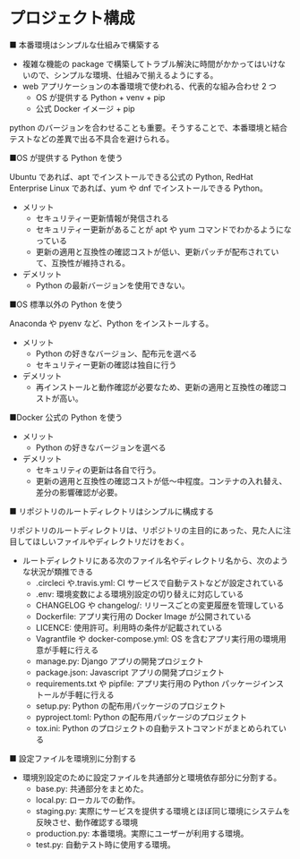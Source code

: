 # プロジェクト構成

■ 本番環境はシンプルな仕組みで構築する

- 複雑な機能の package で構築してトラブル解決に時間がかかってはいけないので、シンプルな環境、仕組みで揃えるようにする。
- web アプリケーションの本番環境で使われる、代表的な組み合わせ 2 つ
  - OS が提供する Python + venv + pip
  - 公式 Docker イメージ + pip

python のバージョンを合わせることも重要。そうすることで、本番環境と結合テストなどの差異で出る不具合を避けられる。

■OS が提供する Python を使う

Ubuntu であれば、apt でインストールできる公式の Python, RedHat Enterprise Linux であれば、yum や dnf でインストールできる Python。

- メリット
  - セキュリティー更新情報が発信される
  - セキュリティー更新があることが apt や yum コマンドでわかるようになっている
  - 更新の適用と互換性の確認コストが低い、更新パッチが配布されていて、互換性が維持される。
- デメリット
  - Python の最新バージョンを使用できない。

■OS 標準以外の Python を使う

Anaconda や pyenv など、Python をインストールする。

- メリット
  - Python の好きなバージョン、配布元を選べる
  - セキュリティー更新の確認は独自に行う
- デメリット
  - 再インストールと動作確認が必要なため、更新の適用と互換性の確認コストが高い。

■Docker 公式の Python を使う

- メリット
  - Python の好きなバージョンを選べる
- デメリット
  - セキュリティの更新は各自で行う。
  - 更新の適用と互換性の確認コストが低〜中程度。コンテナの入れ替え、差分の影響確認が必要。

■ リポジトリのルートディレクトリはシンプルに構成する

リポジトリのルートディレクトリは、リポジトリの主目的にあった、見た人に注目してほしいファイルやディレクトリだけをおく。

- ルートディレクトリにある次のファイル名やディレクトリ名から、次のような状況が類推できる
  - .circleci や.travis.yml: CI サービスで自動テストなどが設定されている
  - .env: 環境変数による環境別設定の切り替えに対応している
  - CHANGELOG や changelog/: リリースごとの変更履歴を管理している
  - Dockerfile: アプリ実行用の Docker Image が公開されている
  - LICENCE: 使用許可。利用時の条件が記載されている
  - Vagrantfile や docker-compose.yml: OS を含むアプリ実行用の環境用意が手軽に行える
  - manage.py: Django アプリの開発プロジェクト
  - package.json: Javascript アプリの開発プロジェクト
  - requirements.txt や pipfile: アプリ実行用の Python パッケージインストールが手軽に行える
  - setup.py: Python の配布用パッケージのプロジェクト
  - pyproject.toml: Python の配布用パッケージのプロジェクト
  - tox.ini: Python のプロジェクトの自動テストコマンドがまとめられている

■ 設定ファイルを環境別に分割する

- 環境別設定のために設定ファイルを共通部分と環境依存部分に分割する。
  - base.py: 共通部分をまとめた。
  - local.py: ローカルでの動作。
  - staging.py: 実際にサービスを提供する環境とほぼ同じ環境にシステムを反映させ、動作確認する環境
  - production.py: 本番環境。実際にユーザーが利用する環境。
  - test.py: 自動テスト時に使用する環境。
